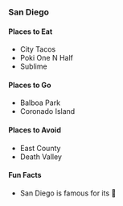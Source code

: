 ### San Diego

#### Places to Eat
- City Tacos
- Poki One N Half
- Sublime

#### Places to Go
- Balboa Park
- Coronado Island

#### Places to Avoid
- East County
- Death Valley

#### Fun Facts
- San Diego is famous for its :beer:
